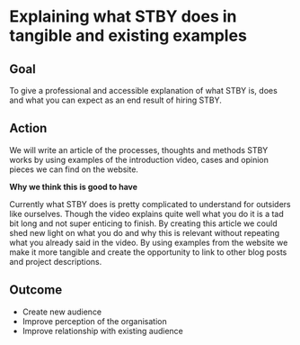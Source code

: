 
# Explaining what STBY does in tangible and existing examples

## Goal

To give a professional and accessible explanation of what STBY is, does and what you can expect as an end result of hiring STBY.

## Action

We will write an article of the processes, thoughts and methods STBY works by using examples of the introduction video, cases and opinion pieces we can find on the website.

**Why we think this is good to have**

Currently what STBY does is pretty complicated to understand for outsiders like ourselves. Though the video explains quite well what you do it is a tad bit long and not super enticing to finish. By creating this article we could shed new light on what you do and why this is relevant without repeating what you already said in the video. By using examples from the website we make it more tangible and create the opportunity to link to other blog posts and project descriptions.


## Outcome

* Create new audience
* Improve perception of the organisation
* Improve relationship with existing audience
